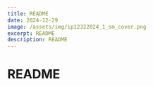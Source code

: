 ```yaml
---
title: README
date: 2024-12-29
image: /assets/img/ip12322024_1_sm_cover.png
excerpt: README
description: README
---
```


# README
